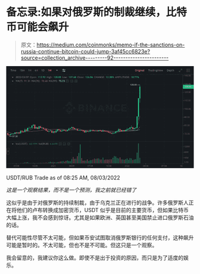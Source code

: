 # 备忘录:如果对俄罗斯的制裁继续，比特币可能会飙升

> 原文：<https://medium.com/coinmonks/memo-if-the-sanctions-on-russia-continue-bitcoin-could-jump-3af45cc6823e?source=collection_archive---------92----------------------->

![](img/ba14b01c881cd60134e6b76507444757.png)

USDT/RUB Trade as of 08:25 AM, 08/03/2022

*这是一个观察结果，而不是一个预测，我之前就已经错了*

这似乎是由于对俄罗斯的持续制裁，由于乌克兰正在进行的战争。许多俄罗斯人正在将他们的卢布转换成加密货币，USDT 似乎是目前的主要货币，但如果比特币大幅上涨，我不会感到惊讶。尤其是如果欧洲、英国甚至美国禁止进口俄罗斯石油的话。

替代可能性尽管不太可能，但如果币安试图取消俄罗斯银行的任何支付，这种飙升可能是暂时的。不太可能，但也不是不可能。但这只是一个观察。

我会留意的，我建议你这么做。即使不是出于投资的原因，而只是为了适度的娱乐。